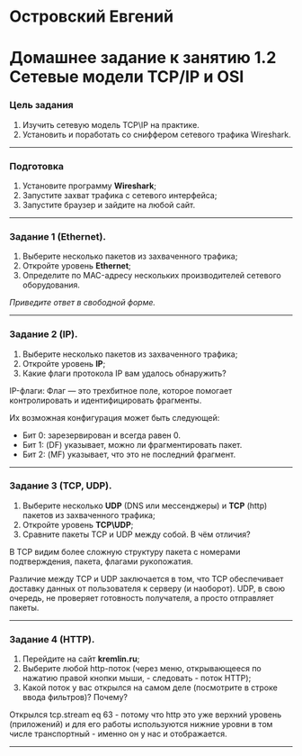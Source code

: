 # Островский Евгений
# Домашнее задание к занятию 1.2 Сетевые модели TCP/IP и OSI

### Цель задания
1. Изучить сетевую модель TCP\IP на практике.
2. Установить и поработать со сниффером сетевого трафика Wireshark.

------

### Подготовка

1. Установите программу **Wireshark**;
2. Запустите захват трафика с сетевого интерфейса;
3. Запустите браузер и зайдите на любой сайт.

------

### Задание 1 (Ethernet).

1. Выберите несколько пакетов из захваченного трафика;
2. Откройте уровень **Ethernet**;
3. Определите по MAC-адресу нескольких производителей сетевого оборудования.

*Приведите ответ в свободной форме.*

------

### Задание 2 (IP).

1. Выберите несколько пакетов из захваченного трафика;
2. Откройте уровень **IP**;
3. Какие флаги протокола IP вам удалось обнаружить?

IP-флаги: Флаг — это трехбитное поле, которое помогает контролировать и идентифицировать фрагменты.

Их возможная конфигурация может быть следующей:
 - Бит 0: зарезервирован и всегда равен 0.
 - Бит 1: (DF) указывает, можно ли фрагментировать пакет.
 - Бит 2: (MF) указывает, что это не последний фрагмент.

------

### Задание 3 (TCP, UDP).

1. Выберите несколько **UDP** (DNS или мессенджеры) и **TCP** (http) пакетов  из захваченного трафика;
2. Откройте уровень **TCP\UDP**;
3. Сравните пакеты TCP и UDP между собой. В чём отличия?

В TCP видим более сложную структуру пакета с номерами подтверждения, пакета, флагами рукопожатия.

Различие между TCP и UDP заключается в том, что TCP обеспечивает доставку данных от пользователя к серверу (и наоборот). UDP, в свою очередь, не проверяет готовность получателя, а просто отправляет пакеты.

------

### Задание 4 (HTTP).

1. Перейдите на сайт **kremlin.ru**;
2. Выберите любой http-поток (через меню, открывающееся по нажатию правой кнопки мыши, - следовать - поток HTTP);
3. Какой поток у вас открылся на самом деле (посмотрите в строке ввода фильтров)? Почему?

Открылся tcp.stream eq 63 - потому что http это уже верхний уровень (приложений) и для его работы используются нижние уровни в том числе транспортный - именно он у нас и отображается.

------

